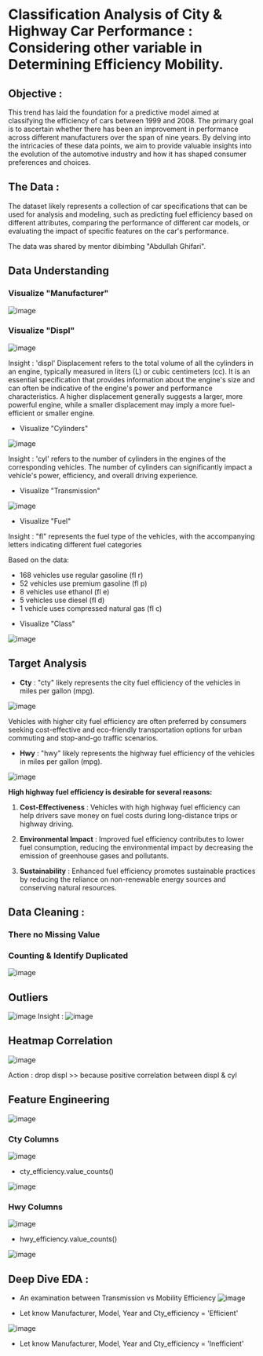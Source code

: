 # Classification Analysis of City & Highway Car Performance : Considering other variable in Determining Efficiency Mobility.

## Objective : 
This trend has laid the foundation for a predictive model aimed at classifying the efficiency of cars between 1999 and 2008. The primary goal is to ascertain whether there has been an improvement in performance across different manufacturers over the span of nine years. By delving into the intricacies of these data points, we aim to provide valuable insights into the evolution of the automotive industry and how it has shaped consumer preferences and choices.

## The Data : 
The dataset likely represents a collection of car specifications that can be used for analysis and modeling, such as predicting fuel efficiency based on different attributes, comparing the performance of different car models, or evaluating the impact of specific features on the car's performance.

The data was shared by mentor dibimbing "Abdullah Ghifari".

## Data Understanding

### Visualize "Manufacturer"

![image](https://github.com/GITA-2112/mpg_othervariable/assets/135007275/efb8691a-53ce-4a7b-922c-8f57504edbbb)

### Visualize "Displ"

![image](https://github.com/GITA-2112/mpg_othervariable/assets/135007275/ec3f6576-6ddb-4c14-bdef-3224bb7714ed)

Insight : 'displ' Displacement refers to the total volume of all the cylinders in an engine, typically measured in liters (L) or cubic centimeters (cc). It is an essential specification that provides information about the engine's size and can often be indicative of the engine's power and performance characteristics.
A higher displacement generally suggests a larger, more powerful engine, while a smaller displacement may imply a more fuel-efficient or smaller engine.

- Visualize "Cylinders"

![image](https://github.com/GITA-2112/mpg_othervariable/assets/135007275/b0f640a4-e455-4715-97e1-c5e30678fdb2)

Insight : 'cyl' refers to the number of cylinders in the engines of the corresponding vehicles.
The number of cylinders can significantly impact a vehicle's power, efficiency, and overall driving experience.

- Visualize "Transmission"

![image](https://github.com/GITA-2112/mpg_othervariable/assets/135007275/f1f54028-19cc-4b5f-b83b-26dd3088eccb)

- Visualize "Fuel"

Insight : "fl" represents the fuel type of the vehicles, with the accompanying letters indicating different fuel categories

Based on the data:

* 168 vehicles use regular gasoline (fl r)
* 52 vehicles use premium gasoline (fl p)
* 8 vehicles use ethanol (fl e)
* 5 vehicles use diesel (fl d)
* 1 vehicle uses compressed natural gas (fl c)

- Visualize "Class"

![image](https://github.com/GITA-2112/mpg_othervariable/assets/135007275/921ea9da-9eae-4314-8e1c-42c743df0140)

## Target Analysis
- **Cty** : "cty" likely represents the city fuel efficiency of the vehicles in miles per gallon (mpg).

![image](https://github.com/GITA-2112/mpg_othervariable/assets/135007275/7d1aa474-3383-4a90-b24d-86af749a8a8f)

Vehicles with higher city fuel efficiency are often preferred by consumers seeking cost-effective and eco-friendly transportation options for urban commuting and stop-and-go traffic scenarios.

- **Hwy** : "hwy" likely represents the highway fuel efficiency of the vehicles in miles per gallon (mpg).

![image](https://github.com/GITA-2112/mpg_othervariable/assets/135007275/464ea2d4-7c33-4f4d-843d-68cca59eca6a)

**High highway fuel efficiency is desirable for several reasons:**

1. **Cost-Effectiveness** : Vehicles with high highway fuel efficiency can help drivers save money on fuel costs during long-distance trips or highway driving.

2. **Environmental Impact** : Improved fuel efficiency contributes to lower fuel consumption, reducing the environmental impact by decreasing the emission of greenhouse gases and pollutants.

3. **Sustainability** : Enhanced fuel efficiency promotes sustainable practices by reducing the reliance on non-renewable energy sources and conserving natural resources.

## Data Cleaning :

### There no Missing Value

### Counting & Identify Duplicated
![image](https://github.com/GITA-2112/mpg_othervariable/assets/135007275/a31f5903-f587-42a1-9f73-756887ffd24d)

## Outliers
![image](https://github.com/GITA-2112/mpg_othervariable/assets/135007275/b191d9cc-4770-4b61-acfa-40be201793be)
Insight :
![image](https://github.com/GITA-2112/mpg_othervariable/assets/135007275/0cf48c48-8ec8-4650-9b82-9807ec84c264)

## Heatmap Correlation
![image](https://github.com/GITA-2112/mpg_othervariable/assets/135007275/d9703580-488a-4da5-a867-3f199fb0cb33)

Action : drop displ >> because positive correlation between displ & cyl

## Feature Engineering

![image](https://github.com/GITA-2112/mpg_othervariable/assets/135007275/82e8f298-5d98-4ef9-b39c-47bad9c0bd5d)

### Cty Columns

![image](https://github.com/GITA-2112/mpg_othervariable/assets/135007275/11929b77-9685-4fa8-842b-170de3e80348)

- cty_efficiency.value_counts()

![image](https://github.com/GITA-2112/mpg_othervariable/assets/135007275/ab933173-7979-4fe5-88bf-55e9f8c2aa42)

### Hwy Columns

![image](https://github.com/GITA-2112/mpg_othervariable/assets/135007275/35b4e79e-5a13-4851-89a0-5abee1d1755d)

- hwy_efficiency.value_counts()

![image](https://github.com/GITA-2112/mpg_othervariable/assets/135007275/e7a58320-b600-4806-90b5-ada38bcc23c5)

## Deep Dive EDA :

- An examination between Transmission vs Mobility Efficiency
![image](https://github.com/GITA-2112/mpg_othervariable/assets/135007275/80fbf42f-7e5f-43bc-9bd4-304061adb642)

- Let know Manufacturer, Model, Year and Cty_efficiency = 'Efficient'

![image](https://github.com/GITA-2112/mpg_othervariable/assets/135007275/6329b2aa-70b0-493f-a1ed-11c272a905e1)

- Let know Manufacturer, Model, Year and Cty_efficiency = 'Inefficient'
